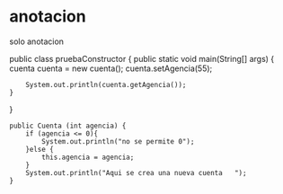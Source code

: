 # anotacion
solo anotacion

public class pruebaConstructor {
	public static void main(String[] args) {
		cuenta cuenta = new cuenta();
		cuenta.setAgencia(55);
		
	
		System.out.println(cuenta.getAgencia());
	}	

}


    
    
    public Cuenta (int agencia) {
    	if (agencia <= 0){ 
    		System.out.println("no se permite 0");
    	}else {
    		this.agencia = agencia;
    	}
    	System.out.println("Aqui se crea una nueva cuenta   ");
    }    
    
    
